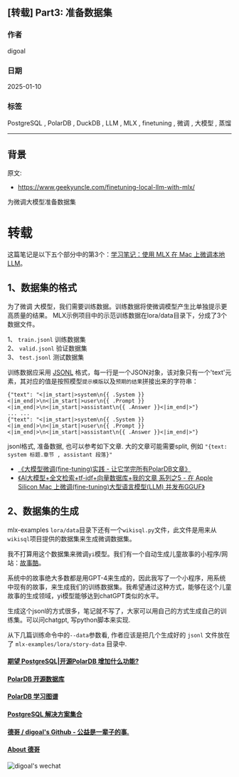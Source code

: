 ## [转载] Part3: 准备数据集  
                                                                                                
### 作者                                                                    
digoal                                                                    
                                                                           
### 日期                                                                         
2025-01-10                                                          
                                                                        
### 标签                                                                      
PostgreSQL , PolarDB , DuckDB , LLM , MLX , finetuning , 微调 , 大模型 , 蒸馏     
                                                                                               
----                                                                        
                                                                                      
## 背景    
原文:   
- https://www.geekyuncle.com/finetuning-local-llm-with-mlx/  
  
为微调大模型准备数据集  
  
# 转载  
  
这篇笔记是以下五个部分中的第3个：[学习笔记：使用 MLX 在 Mac 上微调本地 LLM](../202501/20250110_01.md)。  
  
## 1、数据集的格式  
为了微调 大模型，我们需要训练数据。训练数据将使微调模型产生比单独提示更高质量的结果。 MLX示例项目中的示范训练数据在lora/data目录下，分成了3个数据文件。  
  
1、 `train.jsonl` 训练数据集  
2、 `valid.jsonl` 验证数据集  
3、 `test.jsonl` 测试数据集  
  
训练数据应采用 [JSONL](https://jsonlines.org/) 格式，每一行是一个JSON对象，该对象只有一个'text'元素，其对应的值是按照模型`提示模版`以及`预期的结果`拼接出来的字符串：  
```  
{"text": "<|im_start|>system\n{{ .System }}<|im_end|>\n<|im_start|>user\n{{ .Prompt }}<|im_end|>\n<|im_start|>assistant\n{{ .Answer }}<|im_end|>"}  
... ...   
{"text": "<|im_start|>system\n{{ .System }}<|im_end|>\n<|im_start|>user\n{{ .Prompt }}<|im_end|>\n<|im_start|>assistant\n{{ .Answer }}<|im_end|>"}  
```  
  
jsonl格式, 准备数据, 也可以参考如下文章. 大的文章可能需要split, 例如 `"{text: system 标题.章节 , assistant 段落}"`    
- [《大模型微调(fine-tuning)实践 - 让它学完所有PolarDB文章》](../202501/20250108_01.md)    
- [《AI大模型+全文检索+tf-idf+向量数据库+我的文章 系列之5 - 在 Apple Silicon Mac 上微调(fine-tuning)大型语言模型(LLM) 并发布GGUF》](../202407/20240724_01.md)      
  
## 2、数据集的生成  
mlx-examples `lora/data`目录下还有一个`wikisql.py`文件，此文件是用来从`wikisql`项目提供的数据集来生成微调数据集。  
  
我不打算用这个数据集来微调`yi`模型。我们有一个自动生成儿童故事的小程序/网站：[故事酷](https://www.mystory.cool/)。  
  
系统中的故事绝大多数都是用GPT-4来生成的，因此我写了一个小程序，用系统中现有的故事，来生成我们的训练数据集。我希望通过这种方式，能够在这个儿童故事的生成领域，yi模型能够达到chatGPT类似的水平。  
  
生成这个jsonl的方式很多，笔记就不写了，大家可以用自己的方式生成自己的训练集。可以问chatgpt, 写python脚本来实现.    
  
从下几篇训练命令中的`--data`参数看, 作者应该是把几个生成好的 `jsonl` 文件放在了 `mlx-examples/lora/story-data` 目录中.     
  
  
  
#### [期望 PostgreSQL|开源PolarDB 增加什么功能?](https://github.com/digoal/blog/issues/76 "269ac3d1c492e938c0191101c7238216")
  
  
#### [PolarDB 开源数据库](https://openpolardb.com/home "57258f76c37864c6e6d23383d05714ea")
  
  
#### [PolarDB 学习图谱](https://www.aliyun.com/database/openpolardb/activity "8642f60e04ed0c814bf9cb9677976bd4")
  
  
#### [PostgreSQL 解决方案集合](../201706/20170601_02.md "40cff096e9ed7122c512b35d8561d9c8")
  
  
#### [德哥 / digoal's Github - 公益是一辈子的事.](https://github.com/digoal/blog/blob/master/README.md "22709685feb7cab07d30f30387f0a9ae")
  
  
#### [About 德哥](https://github.com/digoal/blog/blob/master/me/readme.md "a37735981e7704886ffd590565582dd0")
  
  
![digoal's wechat](../pic/digoal_weixin.jpg "f7ad92eeba24523fd47a6e1a0e691b59")
  
